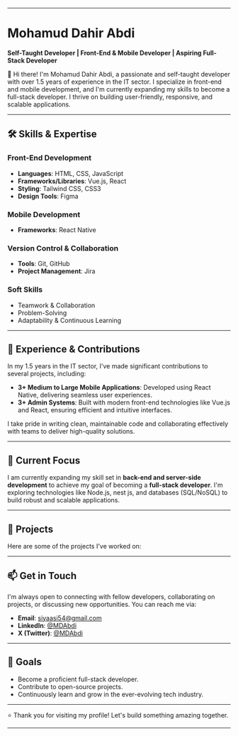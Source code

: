 

---

# Mohamud Dahir Abdi  
**Self-Taught Developer | Front-End & Mobile Developer | Aspiring Full-Stack Developer**

👋 Hi there! I'm Mohamud Dahir Abdi, a passionate and self-taught developer with over 1.5 years of experience in the IT sector. I specialize in front-end and mobile development, and I'm currently expanding my skills to become a full-stack developer. I thrive on building user-friendly, responsive, and scalable applications.

---

## 🛠️ **Skills & Expertise**

### Front-End Development  
- **Languages**: HTML, CSS, JavaScript  
- **Frameworks/Libraries**: Vue.js, React  
- **Styling**: Tailwind CSS, CSS3  
- **Design Tools**: Figma  

### Mobile Development  
- **Frameworks**: React Native  

### Version Control & Collaboration  
- **Tools**: Git, GitHub  
- **Project Management**: Jira  

### Soft Skills  
- Teamwork & Collaboration  
- Problem-Solving  
- Adaptability & Continuous Learning  

---

## 🚀 **Experience & Contributions**

In my 1.5 years in the IT sector, I've made significant contributions to several projects, including:  
- **3+ Medium to Large Mobile Applications**: Developed using React Native, delivering seamless user experiences.  
- **3+ Admin Systems**: Built with modern front-end technologies like Vue.js and React, ensuring efficient and intuitive interfaces.  

I take pride in writing clean, maintainable code and collaborating effectively with teams to deliver high-quality solutions.

---

## 🌱 **Current Focus**  
I am currently expanding my skill set in **back-end and server-side development** to achieve my goal of becoming a **full-stack developer**. I'm exploring technologies like Node.js, nest js, and databases (SQL/NoSQL) to build robust and scalable applications.

---

## 📂 **Projects**  
Here are some of the projects I've worked on:  



---

## 📫 **Get in Touch**  
I'm always open to connecting with fellow developers, collaborating on projects, or discussing new opportunities. You can reach me via:  
- **Email**: [siyaasi54@gmail.com](mailto:siyaasi54@gmail.com)  
- **LinkedIn**: [@MDAbdi](https://linkedin.com/in/MDAbdi)  
- **X (Twitter)**: [@MDAbdi](https://twitter.com/MDAbdi)  

---

## 🎯 **Goals**  
- Become a proficient full-stack developer.  
- Contribute to open-source projects.  
- Continuously learn and grow in the ever-evolving tech industry.  

---

⭐ Thank you for visiting my profile! Let's build something amazing together.  

---


